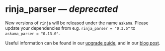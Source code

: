 # rinja_parser — *deprecated*

New versions of `rinja` will be released under the name [`askama`](https://crates.io/crates/askama).
Please update your dependencies from e.g. `rinja_parser = "0.3.5"` to `askama_parser = "0.13.0"`.

Useful information can be found in our [upgrade guide](https://rinja.readthedocs.io/en/latest/upgrading.html),
and in our [blog post](https://blog.guillaume-gomez.fr/articles/TODO).
